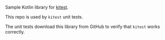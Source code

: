 Sample Kotlin library for [kitest](https://github.com/rtmigo/kitest_py).

This repo is used by `kitest` unit tests.

The unit tests download this library from GitHub to verify that `kitest` works correctly.
